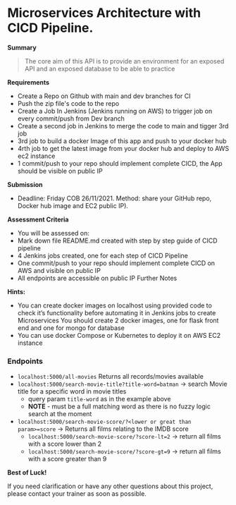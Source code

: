 # Microservices Architecture with CICD Pipeline.
**Summary**
> The core aim of this API is to provide an environment for an exposed API and an exposed database to be able to practice

**Requirements**
-	Create a Repo on  Github with main and dev branches for CI
-	Push the zip file's code to the repo
-	Create a Job In Jenkins (Jenkins running on AWS) to trigger job on every commit/push from Dev branch
-	Create a second job in Jenkins to merge the code to main and tigger 3rd job
-	3rd job to build a docker Image of this app and push to your docker hub
-	4rth job to get the latest image from your docker hub and deploy to AWS ec2 instance
-	1 commit/push to your repo should implement complete CICD, the App should be visible on public IP

**Submission**
- Deadline: Friday COB 26/11/2021.
Method: share your GitHub repo, Docker hub image and EC2 public IP).

**Assessment Criteria**
- You will be assessed on:
-	Mark down file README.md created with step by step guide of CICD pipeline
-	4 Jenkins jobs created, one for each step of CICD Pipeline
-	One commit/push to your repo should implement complete CICD on AWS and visible on public IP
-	All endpoints are accessible on public IP
Further Notes

**Hints:**
- You can create docker images on localhost using provided code to check it’s functionality before automating it in Jenkins jobs to create Microservices
You should create 2 docker images, one for flask front end and one for mongo for database
- You can use docker Compose or Kubernetes to deploy it on AWS EC2 instance



### Endpoints
* `localhost:5000/all-movies` Returns all records/movies available
* `localhost:5000/search-movie-title?title-word=batman` -> search Movie title for a specific word in movie titles
  * query param `title-word` as in the example above
  * **NOTE** - must be a full matching word as there is no fuzzy logic search at the moment
* `localhost:5000/search-movie-score/?<lower or great than param>=score` -> Returns all films relating to the IMDB score
  * `localhost:5000/search-movie-score/?score-lt=2` -> return all films with a score lower than 2
  * `localhost:5000/search-movie-score/?score-gt=9` -> return all films with a score greater than 9


**Best of Luck!**

If you need clarification or have any other questions about this project, please contact your trainer as soon as possible.

